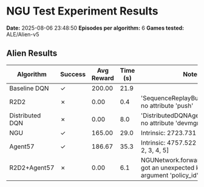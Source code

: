 # NGU Test Experiment Results

**Date:** 2025-08-06 23:48:50
**Episodes per algorithm:** 6
**Games tested:** ALE/Alien-v5

## Alien Results

| Algorithm | Success | Avg Reward | Time (s) | Notes |
|-----------|---------|------------|----------|-------|
| Baseline DQN | ✓ | 200.00 | 21.9 |  |
| R2D2 | ✗ | 0.00 | 0.4 | 'SequenceReplayBuffer' object has no attribute 'push' |
| Distributed DQN | ✗ | 0.00 | 8.0 | 'DistributedDQNAgent' object has no attribute 'devmgr' |
| NGU | ✓ | 165.00 | 29.0 | Intrinsic: 2723.731 |
| Agent57 | ✓ | 186.67 | 35.3 | Intrinsic: 4757.522 Policies: [0, 1, 2, 3, 4, 5] |
| R2D2+Agent57 | ✗ | 0.00 | 6.1 | NGUNetwork.forward_single_step() got an unexpected keyword argument 'policy_id' |

